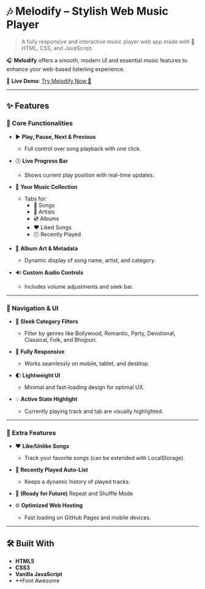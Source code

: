 # 🎶 Melodify – Stylish Web Music Player

> A fully responsive and interactive music player web app made with 💙 HTML, CSS, and JavaScript.

🎧 **Melodify** offers a smooth, modern UI and essential music features to enhance your web-based listening experience.

🔗 **Live Demo**: [Try Melodify Now 🎵](https://amitchaudhari2005.github.io/CodeAlpha_Task2/)

---

## ✨ Features

### 🧩 Core Functionalities

- ▶️ **Play, Pause, Next & Previous**
  - Full control over song playback with one click.

- 🕓 **Live Progress Bar**
  - Shows current play position with real-time updates.

- 📁 **Your Music Collection**
  - Tabs for:
    - 🎵 Songs
    - 🎤 Artists
    - 💿 Albums
    - ❤️ Liked Songs
    - 🕘 Recently Played

- 📀 **Album Art & Metadata**
  - Dynamic display of song name, artist, and category.

- 🔊 **Custom Audio Controls**
  - Includes volume adjustments and seek bar.

---

### 🎯 Navigation & UI

- 🎨 **Sleek Category Filters**
  - Filter by genres like Bollywood, Romantic, Party, Devotional, Classical, Folk, and Bhojpuri.

- 📱 **Fully Responsive**
  - Works seamlessly on mobile, tablet, and desktop.

- 🌓 **Lightweight UI**
  - Minimal and fast-loading design for optimal UX.

- 💡 **Active State Highlight**
  - Currently playing track and tab are visually highlighted.

---

### 🔮 Extra Features

- ❤️ **Like/Unlike Songs**
  - Track your favorite songs (can be extended with LocalStorage).

- 📂 **Recently Played Auto-List**
  - Keeps a dynamic history of played tracks.

- 🔁 **(Ready for Future)** Repeat and Shuffle Mode

- 🌐 **Optimized Web Hosting**
  - Fast loading on GitHub Pages and mobile devices.

---

## 🛠️ Built With

- **HTML5**
- **CSS3**
- **Vanilla JavaScript**
- **Font Awesome
